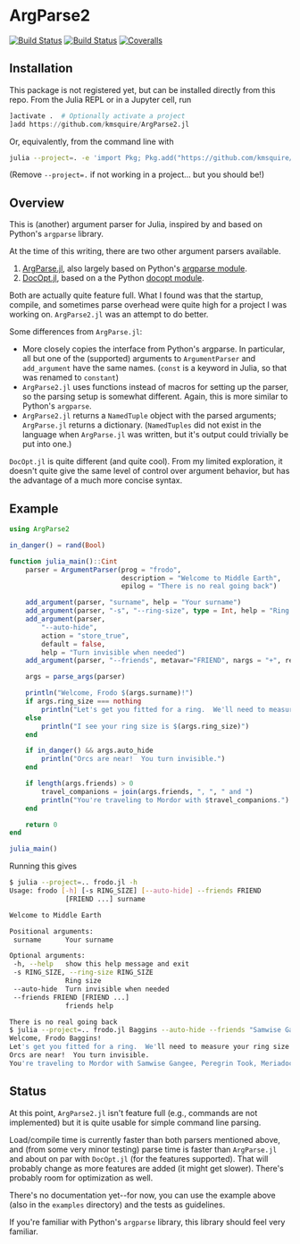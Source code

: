 # ArgParse2

<!--Uncomment the lines below when documentation becomes available-->
<!--[![Stable](https://img.shields.io/badge/docs-stable-blue.svg)](https://kmsquire.github.io/ArgParse2.jl/stable)-->
<!--[![Dev](https://img.shields.io/badge/docs-dev-blue.svg)](https://kmsquire.github.io/ArgParse2.jl/dev)-->
[![Build Status](https://travis-ci.com/kmsquire/ArgParse2.jl.svg?branch=master)](https://travis-ci.com/kmsquire/ArgParse2.jl)
[![Build Status](https://ci.appveyor.com/api/projects/status/github/kmsquire/ArgParse2.jl?svg=true)](https://ci.appveyor.com/project/kmsquire/ArgParse2-jl)
[![Coveralls](https://coveralls.io/repos/github/kmsquire/ArgParse2.jl/badge.svg?branch=master&service=github)](https://coveralls.io/github/kmsquire/ArgParse2.jl?branch=master)

## Installation

This package is not registered yet, but can be installed directly from this repo.
From the Julia REPL or in a Jupyter cell, run

```julia
]activate .  # Optionally activate a project
]add https://github.com/kmsquire/ArgParse2.jl
```

Or, equivalently, from the command line with

```bash
julia --project=. -e 'import Pkg; Pkg.add("https://github.com/kmsquire/ArgParse2.jl")'
```

(Remove `--project=.` if not working in a project... but you should be!)

## Overview

This is (another) argument parser for Julia, inspired by and based on Python's `argparse`
library.

At the time of this writing, there are two other argument parsers available.

1. [ArgParse.jl](https://github.com/carlobaldassi/ArgParse.jl/), also largely based on Python's
   [argparse module](https://docs.python.org/3/library/argparse.html).
2. [DocOpt.jl](https://github.com/docopt/DocOpt.jl), based on a the Python [docopt module](http://docopt.org/).

Both are actually quite feature full.  What I found was that the startup, compile, and
sometimes parse overhead were quite high for a project I was working on.  `ArgParse2.jl` was an
attempt to do better.

Some differences from `ArgParse.jl`:

* More closely copies the interface from Python's argparse.  In particular, all but one of the
  (supported) arguments to `ArgumentParser` and `add_argument` have the same names.  (`const`
  is a keyword in Julia, so that was renamed to `constant`)
* `ArgParse2.jl` uses functions instead of macros for setting up the parser, so the parsing
  setup is somewhat different.  Again, this is more similar to Python's `argparse`.
* `ArgParse2.jl` returns a `NamedTuple` object with the parsed arguments; `ArgParse.jl`
  returns a dictionary.  (`NamedTuples` did  not exist in the language when `ArgParse.jl` was written, but it's output could trivially be put into one.)

`DocOpt.jl` is quite different (and quite cool).  From my limited exploration, it doesn't
quite give the same level of control over argument behavior, but has the advantage of a much
more concise syntax.

## Example

```julia
using ArgParse2

in_danger() = rand(Bool)

function julia_main()::Cint
    parser = ArgumentParser(prog = "frodo",
                            description = "Welcome to Middle Earth",
                            epilog = "There is no real going back")

    add_argument(parser, "surname", help = "Your surname")
    add_argument(parser, "-s", "--ring-size", type = Int, help = "Ring size")
    add_argument(parser,
        "--auto-hide",
        action = "store_true",
        default = false,
        help = "Turn invisible when needed")
    add_argument(parser, "--friends", metavar="FRIEND", nargs = "+", required = true)

    args = parse_args(parser)

    println("Welcome, Frodo $(args.surname)!")
    if args.ring_size === nothing
        println("Let's get you fitted for a ring.  We'll need to measure your ring size.")
    else
        println("I see your ring size is $(args.ring_size)")
    end

    if in_danger() && args.auto_hide
        println("Orcs are near!  You turn invisible.")
    end

    if length(args.friends) > 0
        travel_companions = join(args.friends, ", ", " and ")
        println("You're traveling to Mordor with $travel_companions.")
    end

    return 0
end

julia_main()
```

Running this gives

```bash
$ julia --project=.. frodo.jl -h
Usage: frodo [-h] [-s RING_SIZE] [--auto-hide] --friends FRIEND
              [FRIEND ...] surname

Welcome to Middle Earth

Positional arguments:
 surname      Your surname

Optional arguments:
 -h, --help   show this help message and exit
 -s RING_SIZE, --ring-size RING_SIZE
              Ring size
 --auto-hide  Turn invisible when needed
 --friends FRIEND [FRIEND ...]
              friends help

There is no real going back
$ julia --project=.. frodo.jl Baggins --auto-hide --friends "Samwise Gangee" "Peregrin Took" "Meriadoc Brandybuck" "Fredegar Bolger"
Welcome, Frodo Baggins!
Let's get you fitted for a ring.  We'll need to measure your ring size.
Orcs are near!  You turn invisible.
You're traveling to Mordor with Samwise Gangee, Peregrin Took, Meriadoc Brandybuck and Fredegar Bolger.
```

## Status

At this point, `ArgParse2.jl` isn't feature full (e.g., commands are not implemented) but it is
quite usable for simple command line parsing.

Load/compile time is currently faster than both parsers mentioned above, and (from some very
minor testing) parse time is faster than `ArgParse.jl` and about on par with `DocOpt.jl` (for
the features supported).  That will probably change as more features are added (it might get slower).
There's probably room for optimization as well.

There's no documentation yet--for now, you can use the example above (also in the `examples`
directory) and the tests as guidelines.

If you're familiar with Python's `argparse` library,
this library should feel very familiar.
